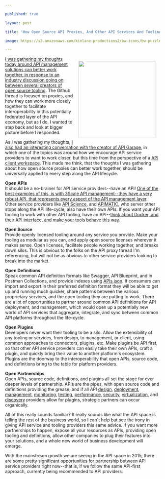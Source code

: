 ---
published: true
layout: post
title: 'How Open Source API Proxies, And Other API Services And Tooling Can Strategically Partner'
image: https://s3.amazonaws.com/kinlane-productions2/bw-icons/bw-puzzle-strategic.png
---

<p><img style="padding: 15px;" src="https://s3.amazonaws.com/kinlane-productions2/bw-icons/bw-puzzle-strategic.png" alt="" width="250" align="right" />
<p><a href="https://github.com/NREL/api-umbrella/issues/159">I was gathering my thoughts today around API management solutions can better work together, in response to an industry discussion going on between several creators of open source tooling</a>. The Github thread is focused on proxies, and how they can work more closely together to facilitate interoperability in this potentially federated layer of the API economy, but as I do, I wanted to step back and look at bigger picture before I responded.&nbsp;
<p>As I was gathering my thoughts, <a href="http://apigarage.com/">I also had an interesting conversation with the creator of API Garage</a>, in which one of the topics was around how we encourage API service providers to want to work closer, but this time from the perspective of a <a href="http://client.apievangelist.com/">API client workspace</a>. This made me think, that the thoughts I was gathering about how open source proxies can better work together, should be universally applied to every step along the API lifecycle.
<p><strong>Open APIs</strong><br />It should be a no-brainer for API service providers--have an API! <a href="https://support.3scale.net/reference/active-docs">One of the best examples of this, is with 3Scale API management--they have a very robust API, that represents every aspect of the API management layer</a>. Other service providers like <a href="https://developer.apiscience.com/">API Science</a>, and <a href="http://docs.apimatic.apiary.io/">APIMATIC</a>, who server other stops along the API life-cycle, also have their own APIs. If you want your API tooling to work with other API tooling, have an API--<a href="http://apievangelist.com/2014/12/20/swagger-20-for-the-docker-api/">think about Docker, and their API interface, and make your tools behave this way</a>.&nbsp;
<p><strong>Open Source</strong><br />Provide openly licensed tooling around any service you provide. Make your tooling as modular as you can, and apply open source licenses wherever it makes sense. Open licenses, facilitate people working together, and breaks down silos. This is obvious to the folks on the API proxy thread I'm referencing, but will not be as obvious to other service providers looking to break into the market.&nbsp;
<p><strong>Open Definitions</strong><br />Speak common API definition formats like Swagger, API Blueprint, and in Postman Collections, and provide indexes using <a href="http://apisjson.org">APIs.json</a>. If consumers can import and export in their preferred definition format they will be able to get up and running much quicker, share patterns between the various proprietary services, and the open tooling they are putting to work. There are a lot of opportunities to partner around common API definitions for API deployment, and management, which would open up a potentially new world of API services that aggregate, integrate, and sync between common API platforms throughout the life-cycle.
<p><strong>Open Plugins</strong><br />Developers never want their tooling to be a silo. Allow the extensibility of any tooling or services, from design, to management, or client, using common approaches to connectors, plugins, etc. Make plugins be API first, so that other API service providers can easily take their own APIs, craft a plugin, and quickly bring their value to another platform's ecosystem. Plugins are the doorway to the interoperability that open APIs, source code, and definitions bring to the table for platform providers.
<p><strong>Open Partnerships</strong><br />Open APIs, source code, definitions, and plugins all set the stage for ever deeper levels of partnership. APIs are the pipes, with open source code and definitions providing the grease, and if all API <a href="http://design.apievangelist.com">design</a>, <a href="http://deployment.apievangelist.com">deployment</a>, <a href="http://management.apievangelist.com">management</a>, <a href="http://monitoring.apievangelist.com">monitoring</a>, <a href="http://testing.apievangelist.com">testing</a>, <a href="http://performance.apievangelist.com">performance</a>, <a href="http://security.apievangelist.com">security</a>, <a href="http://virtualization.apievangelist.com">virtualization</a>, and <a href="http://discovery.apievangelist.com">discovery</a> providers allow for plugins, strategic partners can occur organically.
<p>All of this really sounds familiar? It really sounds like what the API space is telling the rest of the business world, so I can't help but see the irony in giving API service and tooling providers this same advice. If you want more partnerships to happen, expose all your resources as APIs, providing open tooling and definitions, allow other companies to plug their features into your solutions, and a whole new world of business development will emerge.
<p>With the mainstream growth we are seeing in the API space in 2015, there are some pretty significant opportunities for partnership between API service providers right now--that is, if we follow the same API-first approach, currently being recommended to API providers.

